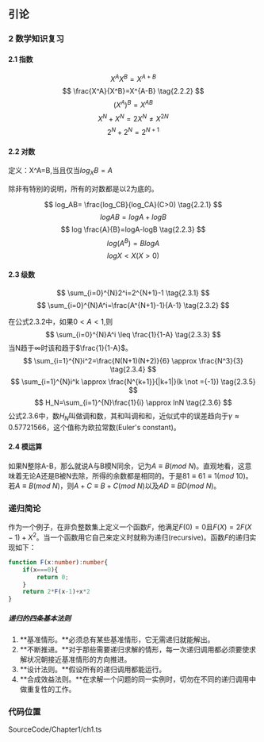 ## 引论

### 2 数学知识复习

#### 2.1 指数
$$
X^AX^B=X^{A+B} \tag{2.2.1}
$$
$$ 
\frac{X^A}{X^B}=X^{A-B} \tag{2.2.2}
$$
$$
(X^A)^B=X^{AB} \tag{2.2.3}
$$
$$
X^N+X^N=2X^N \not ={X^{2N}}  \tag{2.2.4}
$$
$$
2^N+2^N=2^{N+1} \tag{2.2.5}
$$

#### 2.2 对数

定义：X^A=B,当且仅当$log_XB=A$

除非有特别的说明，所有的对数都是以2为底的。

$$
log_AB= \frac{log_CB}{log_CA}(C>0) \tag{2.2.1}
$$
$$
log{AB}=logA+logB \tag{2.2.2}
$$
$$
log \frac{A}{B}=logA-logB \tag{2.2.3}
$$
$$
log(A^B)=BlogA \tag{2.2.4}
$$
$$
logX<X(X>0) \tag{2.2.5}
$$

#### 2.3 级数
$$
\sum_{i=0}^{N}2^i=2^{N+1}-1 \tag{2.3.1}
$$
$$
\sum_{i=0}^{N}A^i=\frac{A^{N+1}-1}{A-1} \tag{2.3.2}
$$

在公式2.3.2中，如果$0<A<1$,则
$$
\sum_{i=0}^{N}A^i \leq \frac{1}{1-A} \tag{2.3.3}
$$
当N趋于$\infty$时该和趋于$\frac{1}{1-A}$。
$$
\sum_{i=1}^{N}i^2=\frac{N(N+1)(N+2)}{6} \approx \frac{N^3}{3}  \tag{2.3.4}
$$
$$
\sum_{i=1}^{N}i^k \approx \frac{N^{k+1}}{|k+1|}(k \not ={-1})  \tag{2.3.5}
$$
$$
H_N=\sum_{i=1}^{N}\frac{1}{i} \approx lnN  \tag{2.3.6}
$$
公式2.3.6中，数$H_N$叫做调和数，其和叫调和和，近似式中的误差趋向于$\gamma \approx0.57721566$，这个值称为欧拉常数(Euler's constant)。


#### 2.4 模运算

如果N整除A-B，那么就说A与B模N同余，记为$A \equiv B(mod \ N)$。直观地看，这意味着无论A还是B被N去除，所得的余数都是相同的。于是$81 \equiv 61 \equiv1(mod \ 10)$。若$A \equiv B(mod \ N)$，则$A+C \equiv B+C(mod \ N)$以及$AD \equiv BD(mod \ N)$。


### 递归简论

作为一个例子，在非负整数集上定义一个函数$F$，他满足$F(0)=0$且$F(X)=2F(X-1)+X^2$。当一个函数用它自己来定义时就称为递归(recursive)。函数$F$的递归实现如下：
``` typescript
function F(x:number):number{
    if(x===0){
        return 0;
    }
    return 2*F(x-1)+x*2
}
```

##### 递归的四条基本法则
1. **基准情形。**必须总有某些基准情形，它无需递归就能解出。
2. **不断推进。**对于那些需要递归求解的情形，每一次递归调用都必须要使求解状况朝接近基准情形的方向推进。
3. **设计法则。**假设所有的递归调用都能运行。
4. **合成效益法则。**在求解一个问题的同一实例时，切勿在不同的递归调用中做重复性的工作。


### 代码位置
SourceCode/Chapter1/ch1.ts
